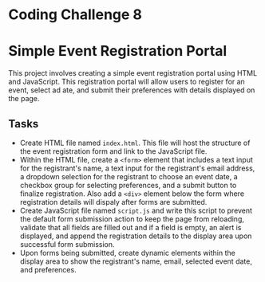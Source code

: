 # Coding Challenge 8
# Simple Event Registration Portal

This project involves creating a simple event registration portal using HTML and JavaScript. This registration portal will allow users to register for an event, select ad ate, and submit their preferences with details displayed on the page.

## Tasks
- Create HTML file named `index.html`. This file will host the structure of the event registration form and link to the JavaScript file.
- Within the HTML file, create a `<form>` element that includes a text input for the registrant's name, a text input for the registrant's email address, a dropdown selection for the registrant to choose an event date, a checkbox group for selecting preferences, and a submit button to finalize registration. Also add a `<div>` element below the form where registration details will dispaly after forms are submitted.
- Create JavaScript file named `script.js` and write this script to prevent the default form submission action to keep the page from reloading, validate that all fields are filled out and if a field is empty, an alert is displayed, and append the registration details to the display area upon successful form submission.
- Upon forms being submitted, create dynamic elements within the display area to show the registrant's name, email, selected event date, and preferences.